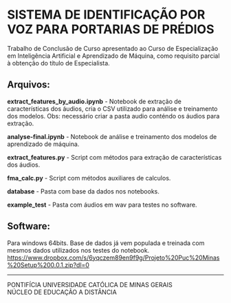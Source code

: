 # SISTEMA DE IDENTIFICAÇÃO POR VOZ PARA PORTARIAS DE PRÉDIOS 
Trabalho de Conclusão de Curso apresentado ao Curso de Especialização em Inteligência Artificial e Aprendizado de Máquina, como requisito parcial à obtenção do título de Especialista.

Arquivos:
---
**extract_features_by_audio.ipynb** - Notebook de extração de características dos áudios, cria o CSV utilizado para análise e treinamento dos modelos. Obs: necessário criar a pasta audio conténdo os áudios para extração.

**analyse-final.ipynb** - Notebook de análise e treinamento dos modelos de aprendizado de máquina.

**extract_features.py** - Script com métodos para extração de características dos áudios.

**fma_calc.py** - Script com métodos auxiliares de calculos.

**database** - Pasta com base da dados nos notebooks.

**example_test** - Pasta com áudios em wav para testes no software.

Software:
---
Para windows 64bits. Base de dados já vem populada e treinada com mesmos dados utilizados nos testes do notebook.<br/>
https://www.dropbox.com/s/6yqczem89en9f9g/Projeto%20Puc%20Minas%20Setup%200.0.1.zip?dl=0

---
PONTIFÍCIA UNIVERSIDADE CATÓLICA DE MINAS GERAIS<br/>
NÚCLEO DE EDUCAÇÃO A DISTÂNCIA
